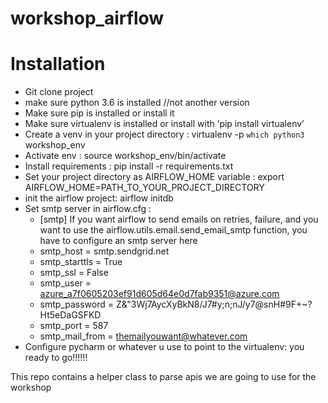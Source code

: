 # workshop_airflow

# Installation
- Git clone project
- make sure python 3.6 is installed //not another version
- Make sure pip is installed or install it
- Make sure virtualenv is installed or install  with ‘pip install virtualenv’
- Create a venv in your project directory :  virtualenv -p `which python3` workshop_env
- Activate env : source workshop_env/bin/activate
- Install requirements : pip install  -r requirements.txt
- Set your project directory as  AIRFLOW_HOME variable : export AIRFLOW_HOME=PATH_TO_YOUR_PROJECT_DIRECTORY
- init the airflow project: airflow initdb
- Set smtp server in airflow.cfg :
    - [smtp] If you want airflow to send emails on retries, failure, and you want to use the airflow.utils.email.send_email_smtp function, you have to configure an smtp server here
    - smtp_host = smtp.sendgrid.net
    - smtp_starttls = True
    - smtp_ssl = False
    - smtp_user = azure_a7f0605203ef91d605d64e0d7fab9351@azure.com
    - smtp_password = Z&"3Wj7AycXyBkN8/J7#y;n;nJ/y7@snH#9F+~?Ht5eDaGSFKD
    - smtp_port = 587
    - smtp_mail_from = themailyouwant@whatever.com
- Configure pycharm or whatever u use  to point to the virtualenv: you ready to go!!!!!!


This repo contains a helper class to parse apis we are going to use for the workshop
